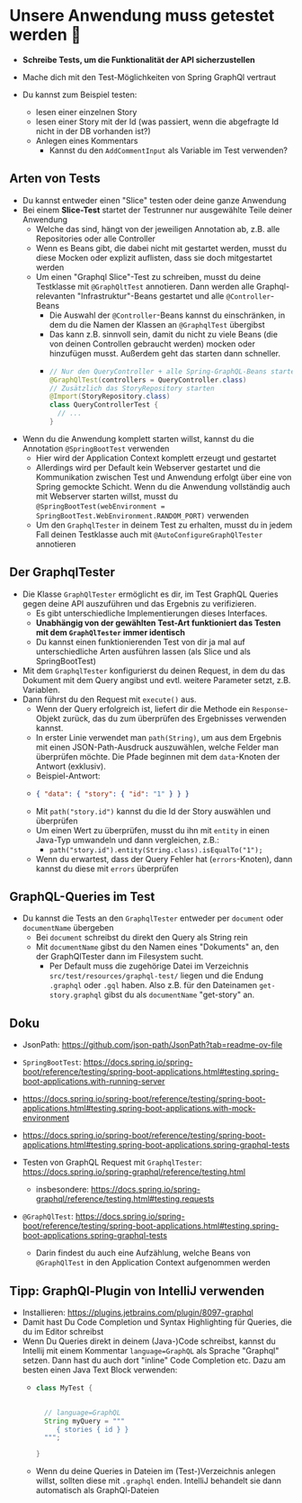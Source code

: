 # Unsere Anwendung muss getestet werden 🫣

* **Schreibe Tests, um die Funktionalität der API sicherzustellen**

* Mache dich mit den Test-Möglichkeiten von Spring GraphQl vertraut
* Du kannst zum Beispiel testen:
  * lesen einer einzelnen Story
  * lesen einer Story mit der Id (was passiert, wenn die abgefragte Id nicht in der DB vorhanden ist?)
  * Anlegen eines Kommentars
    * Kannst du den `AddCommentInput` als Variable im Test verwenden?

## Arten von Tests

* Du kannst entweder einen "Slice" testen oder deine ganze Anwendung
* Bei einem **Slice-Test** startet der Testrunner nur ausgewählte Teile deiner Anwendung
  * Welche das sind, hängt von der jeweiligen Annotation ab, z.B. alle Repositories oder alle Controller
  * Wenn es Beans gibt, die dabei nicht mit gestartet werden, musst du diese Mocken oder explizit auflisten, dass sie doch mitgestartet werden
  * Um einen "Graphql Slice"-Test zu schreiben, musst du deine Testklasse mit `@GraphQltTest` annotieren. Dann werden alle Graphql-relevanten "Infrastruktur"-Beans gestartet und alle `@Controller`-Beans
    * Die Auswahl der `@Controller`-Beans kannst du einschränken, in dem du die Namen der Klassen an `@GraphqlTest` übergibst
    * Das kann z.B. sinnvoll sein, damit du nicht zu viele Beans (die von deinen Controllen gebraucht werden) mocken oder hinzufügen musst. Außerdem geht das starten dann schneller.
    * ```java
      // Nur den QueryController + alle Spring-GraphQL-Beans starten
      @GraphQlTest(controllers = QueryController.class)
      // Zusätzlich das StoryRepository starten
      @Import(StoryRepository.class)
      class QueryControllerTest {
        // ...
      }      
      ```
* Wenn du die Anwendung komplett starten willst, kannst du die Annotation `@SpringBootTest` verwenden
  * Hier wird der Application Context komplett erzeugt und gestartet
  * Allerdings wird per Default kein Webserver gestartet und die Kommunikation zwischen Test und Anwendung erfolgt über eine von Spring gemockte Schicht. Wenn du die Anwendung vollständig auch mit Webserver starten willst, musst du `@SpringBootTest(webEnvironment = SpringBootTest.WebEnvironment.RANDOM_PORT)` verwenden
  * Um den `GraphqlTester` in deinem Test zu erhalten, musst du in jedem Fall deinen Testklasse auch mit `@AutoConfigureGraphQlTester` annotieren

## Der GraphqlTester

* Die Klasse `GraphQlTester` ermöglicht es dir, im Test GraphQL Queries gegen deine API auszuführen und das Ergebnis zu verifizieren.
  * Es gibt unterschiedliche Implementierungen dieses Interfaces. 
  * **Unabhängig von der gewählten Test-Art funktioniert das Testen mit dem `GraphQlTester` immer identisch**
  * Du kannst einen funktionierenden Test von dir ja mal auf unterschiedliche Arten ausführen lassen (als Slice und als SpringBootTest)
* Mit dem `GraphqlTester` konfigurierst du deinen Request, in dem du das Dokument mit dem Query angibst und evtl. weitere Parameter setzt, z.B. Variablen.
* Dann führst du den Request mit `execute()` aus. 
  * Wenn der Query erfolgreich ist, liefert dir die Methode ein `Response`-Objekt zurück, das du zum überprüfen des Ergebnisses verwenden kannst.
  * In erster Linie verwendet man `path(String)`, um aus dem Ergebnis mit einen JSON-Path-Ausdruck auszuwählen, welche Felder man überprüfen möchte. Die Pfade beginnen mit dem `data`-Knoten der Antwort (exklusiv).
  * Beispiel-Antwort:
  * ```json
    { "data": { "story": { "id": "1" } } }
    ```
  * Mit `path("story.id")` kannst du die Id der Story auswählen und überprüfen
  * Um einen Wert zu überprüfen, musst du ihn mit `entity` in einen Java-Typ umwandeln und dann vergleichen, z.B.:
    * `path("story.id").entity(String.class).isEqualTo("1");`
  * Wenn du erwartest, dass der Query Fehler hat (`errors`-Knoten), dann kannst du diese mit `errors` überprüfen

## GraphQL-Queries im Test
* Du kannst die Tests an den `GraphqlTester` entweder per `document` oder `documentName` übergeben
  * Bei `document` schreibst du direkt den Query als String rein
  * Mit `documentName` gibst du den Namen eines "Dokuments" an, den der GraphQlTester dann im Filesystem sucht.
    * Per Default muss die zugehörige Datei im Verzeichnis `src/test/resources/graphql-test/` liegen und die Endung `.graphql` oder `.gql` haben. Also z.B. für den Dateinamen `get-story.graphql` gibst du als `documentName` "get-story" an.

## Doku

* JsonPath: https://github.com/json-path/JsonPath?tab=readme-ov-file

* `SpringBootTest`: https://docs.spring.io/spring-boot/reference/testing/spring-boot-applications.html#testing.spring-boot-applications.with-running-server
* https://docs.spring.io/spring-boot/reference/testing/spring-boot-applications.html#testing.spring-boot-applications.with-mock-environment
* https://docs.spring.io/spring-boot/reference/testing/spring-boot-applications.html#testing.spring-boot-applications.spring-graphql-tests
* Testen von GraphQL Request mit `GraphqlTester`: https://docs.spring.io/spring-graphql/reference/testing.html
    * insbesondere: https://docs.spring.io/spring-graphql/reference/testing.html#testing.requests
* `@GraphQlTest`: https://docs.spring.io/spring-boot/reference/testing/spring-boot-applications.html#testing.spring-boot-applications.spring-graphql-tests
    * Darin findest du auch eine Aufzählung, welche Beans von `@GraphQlTest` in den Application Context aufgenommen werden

## Tipp: GraphQl-Plugin von IntelliJ verwenden
  * Installieren: https://plugins.jetbrains.com/plugin/8097-graphql
  * Damit hast Du Code Completion und Syntax Highlighting für Queries, die du im Editor schreibst
  * Wenn Du Queries direkt in deinem (Java-)Code schreibst, kannst du Intellij mit einem Kommentar `language=GraphQL` als Sprache "Graphql" setzen. Dann hast du auch dort "inline" Code Completion etc. Dazu am besten einen Java Text Block verwenden:
    * ```java
      class MyTest {
      
        
        // language=GraphQL
        String myQuery = """
           { stories { id } }
        """;
      
      }
      ```
    * Wenn du deine Queries in Dateien im (Test-)Verzeichnis anlegen willst, sollten diese mit `.graphql` enden. IntelliJ behandelt sie dann automatisch als GraphQl-Dateien